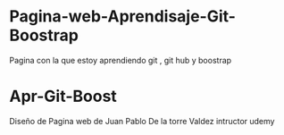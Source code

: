 # Pagina-web-Aprendisaje-Git-Boostrap
Pagina con la que  estoy aprendiendo git , git hub y boostrap
# Apr-Git-Boost

Diseño de Pagina web de  Juan Pablo De la torre Valdez intructor udemy
